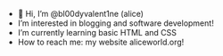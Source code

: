 - 👋 Hi, I’m @bl00dyvalent1ne (alice)
- I’m interested in blogging and software development!
- I’m currently learning basic HTML and CSS
- How to reach me: my website aliceworld.org!
